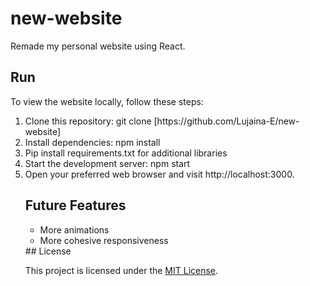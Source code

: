 # new-website
Remade my personal website using React.

## Run 
To view the website locally, follow these steps:
<ol>
  <li> Clone this repository: git clone [https://github.com/Lujaina-E/new-website] </li>
  <li>Install dependencies: npm install </li>
  <li>Pip install requirements.txt for additional libraries </li>
  <li>   Start the development server: npm start </li>
 <li>Open your preferred web browser and visit http://localhost:3000. </li>

## Future Features
  
  <ul>
    <li> More animations</li>
    <li> More cohesive responsiveness</li>
    
  </ul>
## License

This project is licensed under the [MIT License](LICENSE).
